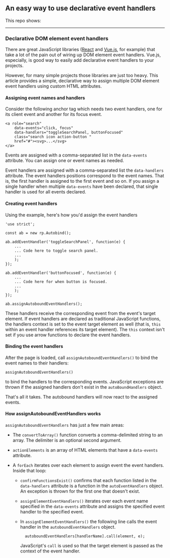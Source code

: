 ## An easy way to use declarative event handlers 



This repo shows:

---

### Declarative DOM element event handlers 

There are great JavaScript libraries ([React](https://reactjs.org/) and [Vue.js](https://vuejs.org/), for example) that take a lot of the pain out of wiring up DOM element event handlers. Vue.js, especially, is good way to easily add declarative event handlers to your projects. 

However, for many simple projects those libraries are just too heavy. This article provides a simple, declarative way to assign multiple DOM element event handlers using custom HTML attributes. 

#### Assigning event names and handlers

Consider the following anchor tag which needs two event handlers, one for its client event and another for its focus event. 

    <a role="search" 
        data-events="click, focus" 
        data-handlers="toggleSearchPanel, buttonFocused" 
        class="search icon action-button " 
        href="#"><svg>...</svg>
    </a>

Events are assigned with a comma-separated list in the `data-events` attribute. You can assign one or event names as needed. 

Event handlers are assigned with a comma-separated list the `data-handlers` attribute. The event handlers positions correspond to the event names. That is, the first handler is assigned to the first event and so on. If you assign a single handler when multiple `data-events` have been declared, that single handler is used for all events declared.

#### Creating event handlers

Using the example, here's how you'd assign the event handlers 

    'use strict';

    const ab = new rp.Autobind();

    ab.addEventHandler('toggleSearchPanel', function(e) {
        ...
        ... Code here to toggle search panel.
        ...
        );
    });

    ab.addEventHandler('buttonFocused', function(e) {
        ...
        ... Code here for when button is focused.
        ...
        );
    });

    ab.assignAutoboundEventHandlers();

These handlers receive the corresponding event from the event's target element. If event handlers are declared as traditional JavaScript functions, the handlers context is set to the event target element as well (that is, `this` within an event handler references its target element). The `this` context isn't set if you use arrow functions to declare the event handlers. 

#### Binding the event handlers

After the page is loaded, call `assignAutoboundEventHandlers()` to bind the event names to their handlers:  

    assignAutoboundEventHandlers() 

to bind the handlers to the corresponding events. JavaScript exceptions are thrown if the assigned handlers don't exist in the `autoBoundHandlers` object. 

That's all it takes. The autobound handlers will now react to the assigned events. 

#### How assignAutoboundEventHandlers works

`assignAutoboundEventHandlers` has just a few main areas: 

* The `convertToArray()` function converts a comma-delimited string to an array. The delimiter is an optional second argument.

* `actionElements` is an array of HTML elements that have a `data-events` attribute.

* A `forEach` iterates over each element to assign event the event handlers. Inside that loop: 

    * `confirmFunctionsExist()` confirms that each function listed in the `data-handlers` attribute is a function in the `autoEventHandlers` object. An exception is thrown for the first one that doesn't exist. 

    * `assignElementEventHandlers()` iterates over each event name specified in the `data-events` attribute and assigns the specified event handler to the specified event. 

    * In `assignElementEventHandlers()` the following line calls the event handler in the `autoboundEventHandlers` object.
    
            autoboundEventHandlers[handlerName].call(element, e);

        JavaScript's `call` is used so that the target element is passed as the context of the event handler.         





